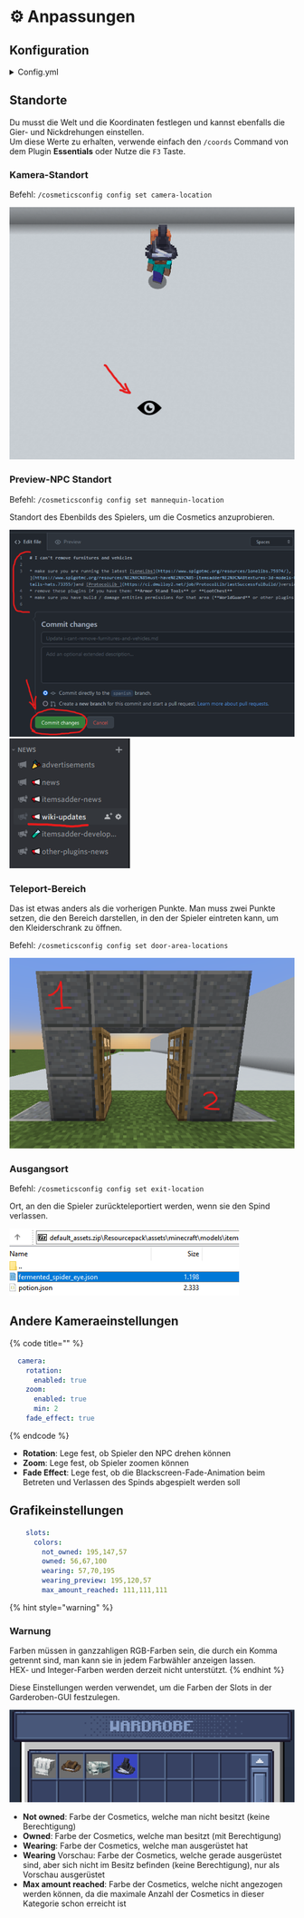 # ⚙ Anpassungen

## Konfiguration

<details>

<summary>Config.yml</summary>

{% code title="config.yml" %}
```yaml
wardrobe_room:
  camera:
    rotation:
      enabled: true
    zoom:
      enabled: true
      min: 2
    fade_effect: true
    location:
      world: flat
      x: 205
      y: -58.5
      z: 41
      yaw: 359.85
      pitch: 6.6
  mannequin:
    location:
      world: flat
      x: 204.5
      y: -60
      z: 45.5
      yaw: 180
      pitch: 0
  teleport_area:
    enter:
      world: flat
      pos1:
        x: 167
        y: -61
        z: 42
      pos2:
        x: 167
        y: -57
        z: 37
    exit_location:
      world: flat
      x: 164
      y: -60
      z: 40
      yaw: 98
      pitch: 10
```
{% endcode %}

</details>

## Standorte

Du musst die Welt und die Koordinaten festlegen und kannst ebenfalls die Gier- und Nickdrehungen einstellen.\
Um diese Werte zu erhalten, verwende einfach den `/coords` Command von dem Plugin **Essentials** oder Nutze die `F3` Taste.

### Kamera-Standort

Befehl: `/cosmeticsconfig config set camera-location`

![](<../.gitbook/assets/image (2) (1).png>)

### Preview-NPC Standort

Befehl: `/cosmeticsconfig config set mannequin-location`

Standort des Ebenbilds des Spielers, um die Cosmetics anzuprobieren.

![](<../.gitbook/assets/image (12).png>) ![](<../.gitbook/assets/image (7).png>)

### Teleport-Bereich

Das ist etwas anders als die vorherigen Punkte. Man muss zwei Punkte setzen, die den Bereich darstellen, in den der Spieler eintreten kann, um den Kleiderschrank zu öffnen.

Befehl: `/cosmeticsconfig config set door-area-locations`

![](<../.gitbook/assets/image (13).png>)

### Ausgangsort

Befehl: `/cosmeticsconfig config set exit-location`

Ort, an den die Spieler zurückteleportiert werden, wenn sie den Spind verlassen.

![](<../.gitbook/assets/image (22).png>)

## Andere Kameraeinstellungen

{% code title="" %}
```yaml
  camera:
    rotation:
      enabled: true
    zoom:
      enabled: true
      min: 2
    fade_effect: true
```
{% endcode %}

* **Rotation**: Lege fest, ob Spieler den NPC drehen können
* **Zoom**: Lege fest, ob Spieler zoomen können
* **Fade Effect**: Lege fest, ob die Blackscreen-Fade-Animation beim Betreten und Verlassen des Spinds abgespielt werden soll

## Grafikeinstellungen

```yaml
    slots:
      colors:
        not_owned: 195,147,57
        owned: 56,67,100
        wearing: 57,70,195
        wearing_preview: 195,120,57
        max_amount_reached: 111,111,111
```

{% hint style="warning" %}
### Warnung

Farben müssen in ganzzahligen RGB-Farben sein, die durch ein Komma getrennt sind, man kann sie in jedem Farbwähler anzeigen lassen.\
HEX- und Integer-Farben werden derzeit nicht unterstützt.
{% endhint %}

Diese Einstellungen werden verwendet, um die Farben der Slots in der Garderoben-GUI festzulegen.

![](<../.gitbook/assets/image (18) (1).png>)

* **Not owned**: Farbe der Cosmetics, welche man nicht besitzt (keine Berechtigung)
* **Owned**: Farbe der Cosmetics, welche man besitzt (mit Berechtigung)
* **Wearing**: Farbe der Cosmetics, welche man ausgerüstet hat
* **Wearing** Vorschau: Farbe der Cosmetics, welche gerade ausgerüstet sind, aber sich nicht im Besitz befinden (keine Berechtigung), nur als Vorschau ausgerüstet&#x20;
* **Max amount reached**: Farbe der Cosmetics, welche nicht angezogen werden können, da die maximale Anzahl der Cosmetics in dieser Kategorie schon erreicht ist&#x20;
